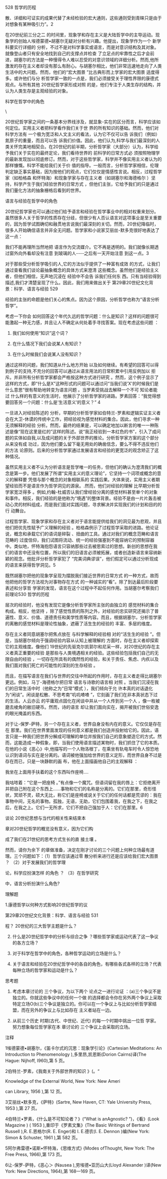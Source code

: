 528 哲学的历程

散、详细和可证实的成果代替了未经检验的宏大通则，这些通则受到青睐只是由于对想象有某种吸引力”。2

在20世纪前三分之二 的时间里，现象学和存在主义是大陆哲学中的主导运动。现象学的创始人埃德蒙德•胡塞尔无疑对分析有兴趣。他提出，现象学作为一个 新学科要实行详细的 分析，不过不是对科学事实或语言，而是对意识结构及其对象。就像登山者只有安全地找到自己的支撑点并检查 了立足点的牢靠性之后才会前进，胡塞尔的方法是一种慢得令人难以忍受的对意识领域的详细分析。然而,他所激发的存在主义者却没有那么有耐心。与胡塞尔相比，他们非常迅速地走向了人类生活中的大问题。然而，他们的“宏大图景 ”比古典形而上学家的宏大图景 适度得多。或许他们与分 析哲学家一致的一点是，我们必须接受关于理性界限的康德式观点。与所有其他 20世纪哲学家形成对照 的是，他们专注于人类生存的结构，并认为人类生存是主观经验的对象。

科学在哲学中的角色

\

20世纪哲学家之间的一条基本分界线涉及，就显象-实在的区分而言，科学应该如何定位。实用主义者把科学看作我们关于世 界的所有知识的基础。然而，他们对科学方法有 一个极为宽泛和人文主义的看法，认为它不仅可以告 诉我们（例如）氮原子的重量，而且可以告 诉我们价值。因此，他们认为,科学与我们最深刻的人类关怀完美地相契合。在20世纪的前半期，分析哲学家（大部分）认为，科学给予我们关于实在的最终定论，我们看待世界的 前科学的日常方式必 须按照物理学的最新发现加以彻底修订。然而，对于这些哲学家，科学并不像实用主义者认为的那样慷慨。科学不能给我们关于价 值的指导。一般而言，分析哲学家相信，伦理判定缺乏事实基础，因为按他们的观点，它们仅仅是情感性言说。相反，过程哲学家（如柏格森 和怀特海）和现象学家与存在主义者（如胡塞尔和海德格尔 ）坚持，科学产生于我们经验世界的日常方式 ，但他们主张，它给予我们的只是通过我们量化方法的抽象栅格后看到的世界。

语言与经验在哲学中的角色

20世纪哲学家也可以通过他们给予语言和经验在哲学事业中的相对权重来划分。虽然很多人关于哲学的性质存在分歧，但很少有人否认语言对这项事业是至关重要的，因为哲学试图确切和融贯地言说我们最深刻的关切。然而，20世纪降临时，很多人开始确信语言并非全无问题。哲学家和小说家艾丽丝-默多克很好地表达了这一点：

我们不能再理所当然地把 语言作为交流媒介。它不再是透明的。我们就像长期透过窗外向外看却没有注意 到玻璃的人----之后有一天开始注意 到这一点。3

对于那些受分析哲学吸引的人,它的方法似乎提供了一种富有成效 的方式，让我们通过查看我们谈论最抽象概念的具体方式来澄清 这些概念。虽然他们是经验主义者，但他们相信，无声地沉浸在 经验中不会告 诉我们任何东 西。只有当经验得到描述,我们才清楚呈现了什么。因此，我们用来做出关于 第29章20世纪文化背景：科学、语言与经验 529

经验的主张的命题是他们关心的焦点。因为这个原因，分析哲学也称为“语言分析哲学”。

考虑一下你会 如何回答这个年代久远的哲学问题：什么是知识？这样的问题很可能激起一种无力感，并且让人不确定从何处着手寻找答案。现在考虑这些问题 ：

1. 我们如何使用“知识”这个词？

2. 在什么情况下我们会说某人有知识？

3. 在什么时候我们会说某人没有知识？

通过这样的问题，我们知道从什么地方开始 以及如何继续。有希望的回答可以得到例子的支持,不充分的回答可以通过从语言用法的日常积累中引用反例加以 拒斥。并非所有分析哲学家都会严格按这种方式进行研究 。然而，这个例子显示了这样的方式，即“什么是X”这种形式的问题可以通过问“当我们说’X'的时候我们是什么意思”很有帮助地转变为语言问题 。当罗素受挑战去解释一个不可 知论者能过 什么样的有意义的生活时，他展示了分析哲学家的进路。罗素回答：“我觉得想要回答另一个问题：什么是’生活意义’的意义？” 4

一旦进入对经验陈述的 分析，早期的分析哲学家如伯特兰-罗素和逻辑实证主义者会在大卫-休谟的传统中工作，把经验视为感觉材料的集合。因此，他们寻求一种无须解释的经验 分析。然而，最终的结果是，可以确定地加以断言的唯一一种陈述是像“现在这里是红的”这样的陈述。说“我正经验到一本红色的书”，引入了成问题的实体如自我,以及成问题的关于外部世界的推论。分析哲学家方案的这个部分从来没有成 功过，因为他们要么留下毫无用处的确凿信念，要么不得不违反他们的方法 论原则。后来的分析哲学家通过发展语言和经验的更宽泛的观念矫正了这种情况。

虽然实用主义者不认为分析语言是哲学唯一的任务，但他们的确认为澄清我们的概念是第一步。他们发展了所谓“实用主义的意义理论”，它坚持一个词项或概念的意义的解释要 凭借与那个概念的对象相联系的 实践后果。大体来说，实用主义者期望经验而不是语言作为哲学洞见的源泉。.然而，他们对经验的理解 比早期分析哲学家宽泛得多 。例如,约翰-杜威否认我们曾经验分离的感觉材料甚至单个的对象和事件。相反，我们经验的是他称为“境遇”的整体背景。经验不是由一片片轰击被动心灵的材料组成，而是我们面对实践问题，寻求解决并实现我们的计划和目的的行 动舞台。

过程哲学家、现象学家和存在主义者对于语言能提供给我们的洞见最为悲观，并且他们把优先性赋予广义理解的经验 。柏格森例示了过程哲学采取的进路。他论证说，概念和承载它们的语词是碎裂 、扭曲的工具。通过对我们的概念范畴和语言范畴的 过度信仰，我们试图将流动、统一的经验强塞到不能容纳它的预制容器中。类似地，怀特海抱怨语言只容纳那些过去被思索过的思想。新创的思想在我 们的语言中还没有位置，所以我们的旧语言必须被拓展，或者创造新语言来容纳新颖的观念。他批评分析哲学家犯了 “完美词典谬误”，他们假定可以通过分析现成的语言来获得哲学洞见。5

既然胡塞尔把他的现象学呈现为摆脱我们接近世界的日常方式 的一种方式，故而他把他的哲学方法视为对事物存在方式 的一种诚实的“看”。除了到达最后阶段要表述和分享哲 学家的发现，语言在这个过程中不起任何作用。当胡塞尔考察我们前理论530 哲学的历程

层次的经验时，他没有发现它是像分析哲学家所主张的由独立的 感觉材料的集合构成。相反，他坚持 ，除了感觉性质的陈列之外，对经验的忠实研究还揭示了普遍性、意义、价值、道德责任和美学性质等内容。而且，根据胡塞尔，分析哲学家的离散的感觉材料是理论性抽象，遮蔽了活生生的经验的 丰富、多层的维度。

存在主义者同意胡塞尔把焦点放在 与科学解释的经验相 对的“活生生的经验 ”。但是，当胡塞尔倾向于强调经验内容从认知上被理解的 方面时，存在主义者却探索它的主观维度。像他们 19世纪的先驱克尔凯郭尔和尼采一样，对20世纪的存在主义者真正重要的经验 是那些与人类境遇相关的经验。这些经验包括我们自己的无限自由的经验 ，一切存在所具有的偶然性的经验，和关于责任、焦虑、内疚以及我们面对我们死亡的可能性的深刻的生存经验 。

而且，在描写语言在我们与世界的交往中所起的作用时，存在主义者走得比胡塞尔更远。例如，马丁-海德格尔把日常 语言与诗歌的语言相 对照 。当我们沉浸在我 们的日常生活中时（他称之为“日常”模式 ），我们倾向于允 许本真的对话退化为“闲谈”。闲谈是松散、不思考南“叽叽喳喳 ”，它刻画了我们在非本真状态下过的生活。人云亦云 的平庸观点固化在闲谈中并从一个人传到另一个人 ，像一枚被磨去棱角的敝旧硬币。然而，诗的语言 却让我们面向实在，揭开被我们世俗安逸的眼光掩盖的东西。

对于让-保罗-萨特，另一个存在主义者，世界自身没有内在的意义。它仅仅是存在在 那里。我们在世界里面发现的任何意义都是我们创造并投射给它的。因此，语言只是一种我们把世界分解成可理解的单位并按我们自己的意象塑造它的方式。然 而，这能造成一种假象，即，当我们使用语言描述某物时，我们抓住了它的本质。在他的小说《恶心》中,他描写的一个人物洛根丁，在乘坐有轨电车时令人惊恐地认识到语词与实在是分离的。语词被他强加给世界的意义定形，而世界自身不过是存在而已，只是一块静默的画 布，他在上面描画他自己的主观解释 ：

我坐在上面用手扶着的这个东西叫作座椅....

我咕哝着：“它是一把座椅 。”有点像一个魔咒。但语词留在我的唇上：它拒绝离开并把自己附在这个东西上……事物和它们的名称是分离的。它们在那里，奇形怪状，冥顽不灵，硕大无比，称它们是座椅或说关于它们的任何话都是荒谬的：我在事物中间，无名的事物。孤独，无语，无助，它们包围着我，在我之下，在我之后，在我之上。它们一无所求，它们不把自己强加于人：它们在那里。6

谈论 20世纪思想与当代的相关性来结束本

章对20世纪哲学的概览没有意义，因为它们构

成了我们在21世纪的思考方式生长的直 接土壤 。

然而，请你为余下 的章做准备，决定在刚才讨论的三个问题上何种立场最有道理。三个问题如下：（1）哲学应该通过零 散分析来进行还是应该给我们宏大图景 ？ （2）对于发展我们的哲学理

论，科学应扮演怎样 的角色 ？ （3）在哲学研究

中，语言分析扮演什么角色?

理解题

1.康德哲学以何种方式影响20世纪哲学的议

第29章20世纪文化背景：科学、语言与经验 531

程？ 20世纪的三大哲学主题是什么？

2. 什么是20世纪哲学中的分析与综合之争 ？哪些哲学家或运动代表了这一争议的各方立场？

3. 对于科学在哲学中的角色，各种哲学运动的立场是什么？

4. 关于语言和经验在20世纪哲学中的各自的角色，有哪些各式各样的立场？代表每种立场的哲学家和运动是什么？

思考题

1. 考虑本章讨论的 三个争议，为以下两个 论点之一进行论证 ：(a)三个争议不是独立的。你就这些争议中的任何一个做 的选择都会令你在另外两个争议上采取特定立场O(b)三个争议是独立的。你可以在一个争议上与比如分析哲学家结盟，而在另外的争议上与比如存在 主义者站在一边。

2. 从前三个历史 时期(古代、中世纪、近代) 的每一个时期中挑出一位哲 学家。努力想象每位哲学家在本 章讨论的 三个争议上会采取的立场。

注释

1埃德蒙德•胡塞尔，《笛卡尔式的沉思：现象学引论》(Cartesian  Meditations:  An Introduction  to Phenomenology ),多里昂,凯恩斯(Dorion  Cairns)译(The Hague:  Nijhoff, I960),第 5 页。

2伯特兰-罗素，《我南关于外部世界的知识 》(。“

Knowledge  of the External  World,  New  York:  New  Ameri ­

can Library,  1956 ),第 12 页。

3艾丽丝•默多克，《萨特》(Sartre,  New Haven,  CT: Yale University  Press,  1953 ),第 27 页。

4伯特兰•罗素，《什么是不可知论者？》(“What is anAgnostic?  ”)，《看》(Look Magazine ) ( 1953 ),重印于《罗素文集》(The Basic Writings  of Bertrand  Russell ),R. E.恩格尔(R. E. Enger)和 I. E.德农(I. E. Dennon )编(New  York: Simon  & Schuster,  1961 ),第 582 页。

5阿尔弗雷德•诺斯•怀特海，《思维方式} {Modes  ofThought,  New  York:  The Free  Press,  1966),第 173 页。

6让-保罗-萨特，《恶心＞ (Nausea  ),劳埃德•亚历山大(Lloyd  Alexander )译(New York: New Directions, 1964),第 168—169 页。

